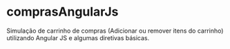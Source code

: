 # comprasAngularJs

Simulação de carrinho de compras (Adicionar ou remover itens do carrinho) utilizando Angular JS e algumas diretivas básicas.
